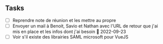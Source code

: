 ## Tasks 
- [ ] Reprendre note de réunion et les mettre au propre
- [ ] Envoyer un mail à Benoit, Savio et Nathan avec l'URL de  retour que j'ai mis en place et les infos dont j'ai besoin 📅 2022-09-23 
- [ ] Voir s'il existe des librairies SAML microsoft pour VueJS 